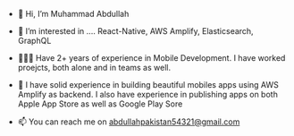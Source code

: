 - 👋 Hi, I’m Muhammad Abdullah
- 👀 I’m interested in .... React-Native, AWS Amplify, Elasticsearch, GraphQL
- 🧑🏻‍💻 Have 2+ years of experience in Mobile Development. I have worked proejcts, both alone and in teams as well.
- 💞️ I have solid experience in building beautiful mobiles apps using AWS Amplify as backend. I also have experience in publishing apps on both Apple App Store as well as Google Play Sore

- 📫 You can reach me on abdullahpakistan54321@gmail.com

<!---
MuhammadAbdullah54321/MuhammadAbdullah54321 is a ✨ special ✨ repository because its `README.md` (this file) appears on your GitHub profile.
You can click the Preview link to take a look at your changes.
--->
